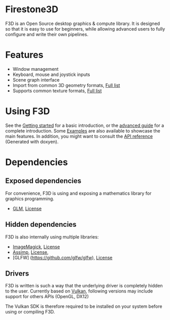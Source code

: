 # Firestone3D

F3D is an Open Source desktop graphics & compute library. 
It is designed so that it is easy to use for beginners, while allowing advanced users to fully configure and write their own pipelines.

# Features
* Window management
* Keyboard, mouse and joystick inputs
* Scene graph interface
* Import from common 3D geometry formats, [Full list](http://www.assimp.org/main_features_formats.html)
* Supports common texture formats, [Full list](https://www.imagemagick.org/script/formats.php#supported)

# Using F3D
See the [Getting started](dead) for a basic introduction, or the [advanced guide](dead) for a complete introduction.
Some [Examples](https://github.com/Tezirg/Firestone3D/tree/master/examples) are also available to showcase the main features.
In addition, you might want to consult the [API reference](dead) (Generated with doxyen).

# Dependencies
## Exposed dependencies
For convenience, F3D is using and exposing a mathematics library for graphics programming.
* [GLM](https://github.com/g-truc/glm), [License](http://glm.g-truc.net/copying.txt)

## Hidden dependencies
F3D is also internally using multiple libraries:
* [ImageMagick](http://imagemagick.org/script/index.php), [License](http://imagemagick.org/script/license.php)
* [Assimp](https://github.com/assimp/assimp), [License](http://assimp.sourceforge.net/main_license.html), 
* [GLFW] (https://github.com/glfw/glfw), [License](http://www.glfw.org/license.html)

## Drivers
F3D is written is such a way that the underlying driver is completely hidden to the user.
Currently based on [Vulkan](https://www.khronos.org/vulkan), following versions may include support for others APIs (OpenGL, DX12)

The Vulkan SDK is therefore required to be installed on your system before using or compiling F3D.
 